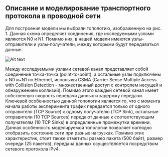 ## Описание и моделирование транспортного протокола в проводной сети

Для построения модели мы выбрали топологию, изображенную на рис. 1. Данная схема определяет соединения, где исследуемыми узлами являются N0 и N1. Помимо них, в нашей модели имеются узлы-отправители и узлы-получатели, между которыми будут передаваться данные.

![Alt text](https://github.com/tulskov/ns-3-system/blob/master/Img/topology.png "Рис. 1. Моделируемая топология сети")

Между исследуемыми узлами сетевой канал представляет собой соединение точка-точка (point-to-point), а остальные узлы подключены к N0 и~N1 по Ethernet, используя CSMA (Carrier Sense Multiple Access with Collision Detection - множественный доступ с контролем несущей и обнаружением коллизий). Помимо этого каждый сетевой канал имеет собственную скорость передачи данных и задержку передачи. Ключевой особенностью данной топологии является то, что с момента начала работы эксперимента трафик передается только от одного отправителя (TCP Source) к одному получателю (TCP Sink), остальные отправители (10 TCP Sources) передают данные к соответствующим получателям (10 TCP Sinks) в определенные промежутки времени. Данная особенность моделируемой топологии позволяет наглядно отобразить состояние сети при разных нагрузках. Помимо этих характеристик, стоит также отметить: размер пакета (500 байт), размер очереди (25 пакетов), передача данных осуществляется посредством сетевого протокола IPv4.
